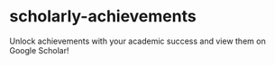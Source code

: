# scholarly-achievements
 Unlock achievements with your academic success and view them on Google Scholar!
